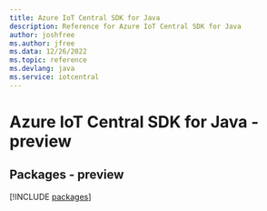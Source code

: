 ```yaml
---
title: Azure IoT Central SDK for Java
description: Reference for Azure IoT Central SDK for Java
author: joshfree
ms.author: jfree
ms.data: 12/26/2022
ms.topic: reference
ms.devlang: java
ms.service: iotcentral
---
```

# Azure IoT Central SDK for Java - preview
## Packages - preview
[!INCLUDE [packages](iot-central-index.md)]